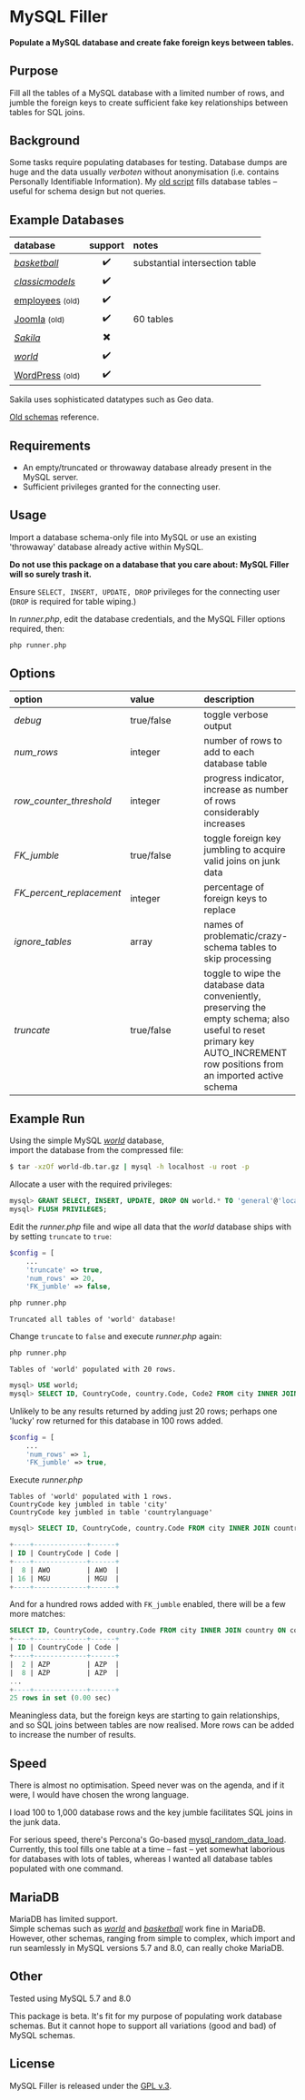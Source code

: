 
# MySQL Filler

#### Populate a MySQL database and create fake foreign keys between tables.


## Purpose

Fill all the tables of a MySQL database with a limited number of rows, and jumble the foreign keys to create sufficient fake key relationships between tables for SQL joins.


## Background

Some tasks require populating databases for testing. Database dumps are huge and the data usually *verboten* without anonymisation (i.e. contains Personally Identifiable Information). My [old script](https://github.com/Tinram/Database-Filler) fills database tables &ndash; useful for schema design but not queries.


## Example Databases

database | support | notes |
:- | :-: | :- |
[*basketball*](https://github.com/Tinram/Database-Filler/blob/master/basketball.sql) | :heavy_check_mark: | substantial intersection table |
[*classicmodels*](https://www.mysqltutorial.org/wp-content/uploads/2018/03/mysqlsampledatabase.zip) | :heavy_check_mark: | |
[employees](https://github.com/ronaldbradford/schema/blob/master/employees.sql) <small>(old)</small> | :heavy_check_mark: | |
[Joomla](https://github.com/ronaldbradford/schema/blob/master/joomla.sql) <small>(old)</small> | :heavy_check_mark: | 60 tables |
[*Sakila*](https://dev.mysql.com/doc/index-other.html) | :heavy_multiplication_x: | |
[*world*](https://dev.mysql.com/doc/index-other.html) | :heavy_check_mark: | |
[WordPress](https://github.com/ronaldbradford/schema/blob/master/wordpress.sql) <small>(old)</small> | :heavy_check_mark: | |

Sakila uses sophisticated datatypes such as Geo data.

[Old schemas](https://github.com/ronaldbradford/schema) reference.


## Requirements

+ An empty/truncated or throwaway database already present in the MySQL server.
+ Sufficient privileges granted for the connecting user.


## Usage

Import a database schema-only file into MySQL or use an existing 'throwaway' database already active within MySQL.

**Do not use this package on a database that you care about: MySQL Filler will so surely trash it.**

Ensure `SELECT, INSERT, UPDATE, DROP` privileges for the connecting user (`DROP` is required for table wiping.)

In *runner.php*, edit the database credentials, and the MySQL Filler options required, then:

```bash
php runner.php
```


## Options

option | value | &nbsp;&nbsp;&nbsp;&nbsp;&nbsp;&nbsp; | description
:- | :- | :-: | :-
*debug* | true/false | &nbsp; | toggle verbose output
*num_rows* | integer | | number of rows to add to each database table
*row_counter_threshold* | integer | | progress indicator, increase as number of rows considerably increases
*FK_jumble* | true/false | | toggle foreign key jumbling to acquire valid joins on junk data
*FK_percent_replacement* &nbsp;&nbsp;&nbsp;&nbsp;&nbsp; | integer | | percentage of foreign keys to replace
*ignore_tables* | array | | names of problematic/crazy-schema tables to skip processing
*truncate* | true/false | | toggle to wipe the database data conveniently, preserving the empty schema; also useful to reset primary key AUTO_INCREMENT row positions from an imported active schema


## Example Run

Using the simple MySQL [*world*](https://dev.mysql.com/doc/index-other.html) database,  
import the database from the compressed file:

```bash
$ tar -xzOf world-db.tar.gz | mysql -h localhost -u root -p
```

Allocate a user with the required privileges:

```sql
mysql> GRANT SELECT, INSERT, UPDATE, DROP ON world.* TO 'general'@'localhost' IDENTIFIED BY 'P@55w0rd';
mysql> FLUSH PRIVILEGES;
```

Edit the *runner.php* file and wipe all data that the *world* database ships with by setting `truncate` to `true`:

```php
$config = [
    ...
    'truncate' => true,
    'num_rows' => 20,
    'FK_jumble' => false,
```

```bash
php runner.php
```

    Truncated all tables of 'world' database!

Change `truncate` to `false` and execute *runner.php* again:

```bash
php runner.php
```

    Tables of 'world' populated with 20 rows.


```sql
mysql> USE world;
mysql> SELECT ID, CountryCode, country.Code, Code2 FROM city INNER JOIN country ON country.Code = city.CountryCode;
```

Unlikely to be any results returned by adding just 20 rows; perhaps one 'lucky' row returned for this database in 100 rows added.

```php
$config = [
    ...
    'num_rows' => 1,
    'FK_jumble' => true,
```

Execute *runner.php*

    Tables of 'world' populated with 1 rows.
    CountryCode key jumbled in table 'city'
    CountryCode key jumbled in table 'countrylanguage'


```sql
mysql> SELECT ID, CountryCode, country.Code FROM city INNER JOIN country ON country.Code = city.CountryCode;

+----+-------------+------+
| ID | CountryCode | Code |
+----+-------------+------+
|  8 | AWO         | AWO  |
| 16 | MGU         | MGU  |
+----+-------------+------+
```

And for a hundred rows added with `FK_jumble` enabled, there will be a few more matches:

```sql
SELECT ID, CountryCode, country.Code FROM city INNER JOIN country ON country.Code = city.CountryCode WHERE CountryCode = 'AZP';
+----+-------------+------+
| ID | CountryCode | Code |
+----+-------------+------+
|  2 | AZP         | AZP  |
|  8 | AZP         | AZP  |
...
+----+-------------+------+
25 rows in set (0.00 sec)
```

Meaningless data, but the foreign keys are starting to gain relationships, and so SQL joins between tables are now realised. More rows can be added to increase the number of results.


## Speed

There is almost no optimisation. Speed never was on the agenda, and if it were, I would have chosen the wrong language.

I load 100 to 1,000 database rows and the key jumble facilitates SQL joins in the junk data.

For serious speed, there's Percona's Go-based [mysql_random_data_load](https://github.com/Percona-Lab/mysql_random_data_load). Currently, this tool fills one table at a time &ndash; fast &ndash; yet somewhat laborious for databases with lots of tables, whereas I wanted all database tables populated with one command.


## MariaDB

MariaDB has limited support.  
Simple schemas such as [*world*](https://dev.mysql.com/doc/index-other.html) and [*basketball*](https://github.com/Tinram/Database-Filler/blob/master/basketball.sql) work fine in MariaDB.  
However, other schemas, ranging from simple to complex, which import and run seamlessly in MySQL versions 5.7 and 8.0, can really choke MariaDB.


## Other

Tested using MySQL 5.7 and 8.0

This package is beta. It's fit for my purpose of populating work database schemas. But it cannot hope to support all variations (good and bad) of MySQL schemas.


## License

MySQL Filler is released under the [GPL v.3](https://www.gnu.org/licenses/gpl-3.0.html).
